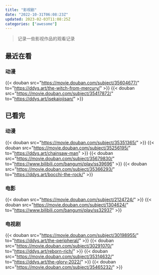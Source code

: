 ```yaml
---
title: "影视剧"
date: "2022-10-31T06:08:23Z"
updated: 2023-02-03T11:08:25Z
categories: ["awesome"]
---
```

> 记录一些影视作品的观看记录

## 最近在看

### 动漫

{{< douban src="https://movie.douban.com/subject/35604677/" to="https://ddys.art/the-witch-from-mercury/" >}}
{{< douban src="https://movie.douban.com/subject/35417872/" to="https://ddys.art/isekaiojisan/" >}}

## 已看完

### 动漫

{{< douban src="https://movie.douban.com/subject/35351365/" >}}
{{< douban src="https://movie.douban.com/subject/35256195/" to="https://ddys.art/chainsaw-man" >}}
{{< douban src="https://movie.douban.com/subject/35679830/" to="https://www.bilibili.com/bangumi/play/ss39696" >}}
{{< douban src="https://movie.douban.com/subject/35366293/" to="https://ddys.art/bocchi-the-rock/" >}}

### 电影

{{< douban src="https://movie.douban.com/subject/2124724/" >}}
{{< douban src="https://movie.douban.com/subject/1304624/" to="https://www.bilibili.com/bangumi/play/ss32937" >}}

### 电视剧

{{< douban src="https://movie.douban.com/subject/30198955/" to="https://ddys.art/the-peripheral/" >}}
{{< douban src="https://movie.douban.com/subject/30291070/" to="https://ddys.art/reborn-rich/" >}}
{{< douban src="https://movie.douban.com/subject/35314632/" to="https://ddys.art/the-glory-2022/" >}}
{{< douban src="https://movie.douban.com/subject/35465232/" >}}